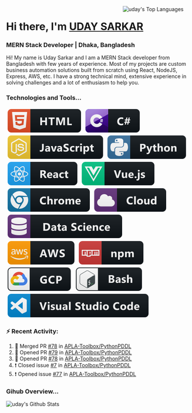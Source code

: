 <!--Languages-->
<img align="right" src="https://github-readme-stats.vercel.app/api/top-langs/?username=udaysarkarud&show_icons=true&hide_border=true&theme=radical" width="37%" alt="uday's Top Languages">
<!--END_Languages-->


<div>
   <h1>Hi there, I'm <a href="https://hemant.codes">UDAY SARKAR</a></h1>
   <h3>MERN Stack Developer | Dhaka, Bangladesh</h3>
  Hi! My name is Uday Sarkar and I am a MERN Stack developer from Bangladesh with few years of experience. Most of my projects are custom business automation solutions built from scratch using React, NodeJS, Express, AWS, etc. I have a strong technical mind, extensive experience in solving challenges and a lot of enthusiasm to help you.
</div>

<!-- Technology and tools -->
### Technologies and Tools...

<p>
  <!-- For more icons please follow  https://github.com/MikeCodesDotNET/ColoredBadges -->
  <img src="https://raw.githubusercontent.com/8bithemant/8bithemant/master/svg/dev/languages/html.svg" alt="html" style="vertical-align:top; margin:4px">    
  <img src="https://raw.githubusercontent.com/8bithemant/8bithemant/master/svg/dev/languages/csharp.svg" alt="csharp" style="vertical-align:top; margin:4px">
  <img src="https://raw.githubusercontent.com/8bithemant/8bithemant/master/svg/dev/languages/js.svg" alt="js" style="vertical-align:top; margin:4px">
  <img src="https://raw.githubusercontent.com/8bithemant/8bithemant/master/svg/dev/languages/python.svg" alt="python" style="vertical-align:top; margin:4px">
  <img src="https://raw.githubusercontent.com/8bithemant/8bithemant/master/svg/dev/frameworks/react.svg" alt="react" style="vertical-align:top; margin:4px">
  <img src="https://raw.githubusercontent.com/8bithemant/8bithemant/master/svg/dev/frameworks/vue.svg" alt="vue" style="vertical-align:top; margin:4px">
  <img src="https://raw.githubusercontent.com/8bithemant/8bithemant/master/svg/dev/misc/chrome.svg" alt="chrome" style="vertical-align:top; margin:4px">
  <img src="https://raw.githubusercontent.com/8bithemant/8bithemant/master/svg/dev/misc/cloud.svg" alt="cloud" style="vertical-align:top; margin:4px">
  <img src="https://raw.githubusercontent.com/8bithemant/8bithemant/master/svg/dev/misc/datascience.svg" alt="datascience" style="vertical-align:top; margin:4px">
  <img src="https://raw.githubusercontent.com/8bithemant/8bithemant/master/svg/dev/services/aws.svg" alt="aws" style="vertical-align:top; margin:4px">
  <img src="https://raw.githubusercontent.com/8bithemant/8bithemant/master/svg/dev/services/npm.svg" alt="npm" style="vertical-align:top; margin:4px">
  <img src="https://raw.githubusercontent.com/8bithemant/8bithemant/master/svg/dev/services/gcp.svg" alt="gcp" style="vertical-align:top; margin:4px">
  <img src="https://raw.githubusercontent.com/8bithemant/8bithemant/master/svg/dev/tools/bash.svg" alt="bash" style="vertical-align:top; margin:4px">
  <img src="https://raw.githubusercontent.com/8bithemant/8bithemant/master/svg/dev/tools/visualstudio_code.svg" alt="vscode" style="vertical-align:top; margin:4px">
</p>
<!-- End Technology and tools -->

### :zap: Recent Activity:

<!--START_SECTION:activity-->
1. 🎉 Merged PR [#78](https://github.com/APLA-Toolbox/PythonPDDL/pull/78) in [APLA-Toolbox/PythonPDDL](https://github.com/APLA-Toolbox/PythonPDDL)
2. 💪 Opened PR [#79](https://github.com/APLA-Toolbox/PythonPDDL/pull/79) in [APLA-Toolbox/PythonPDDL](https://github.com/APLA-Toolbox/PythonPDDL)
3. 💪 Opened PR [#78](https://github.com/APLA-Toolbox/PythonPDDL/pull/78) in [APLA-Toolbox/PythonPDDL](https://github.com/APLA-Toolbox/PythonPDDL)
4. ❗️ Closed issue [#7](https://github.com/APLA-Toolbox/PythonPDDL/issues/7) in [APLA-Toolbox/PythonPDDL](https://github.com/APLA-Toolbox/PythonPDDL)
5. ❗️ Opened issue [#77](https://github.com/APLA-Toolbox/PythonPDDL/issues/77) in [APLA-Toolbox/PythonPDDL](https://github.com/APLA-Toolbox/PythonPDDL)
<!--END_SECTION:activity-->

### Gihub Overview...
<!--Status-->
<img align="left" src="https://github-readme-stats.vercel.app/api?username=udaysarkarud&&show_icons=true&include_all_commits=true&title_color=fff&icon_color=79ff97&text_color=efefef&bg_color=24292e" alt="uday's Github Stats" width="60%">

<!--END_Status-->



